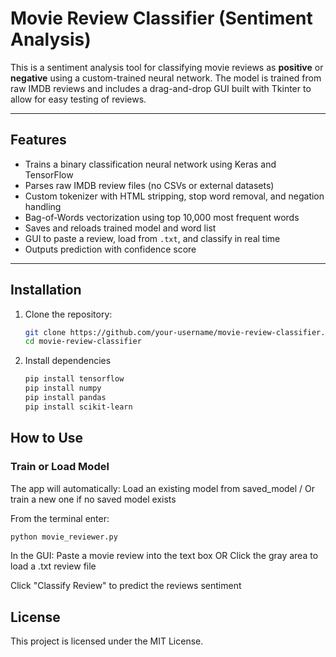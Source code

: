 # Movie Review Classifier (Sentiment Analysis)

This is a sentiment analysis tool for classifying movie reviews as **positive** or **negative** using a custom-trained neural network. The model is trained from raw IMDB reviews and includes a drag-and-drop GUI built with Tkinter to allow 
for easy testing of reviews.

---

## Features

- Trains a binary classification neural network using Keras and TensorFlow
- Parses raw IMDB review files (no CSVs or external datasets)
- Custom tokenizer with HTML stripping, stop word removal, and negation handling
- Bag-of-Words vectorization using top 10,000 most frequent words
- Saves and reloads trained model and word list
- GUI to paste a review, load from `.txt`, and classify in real time
- Outputs prediction with confidence score

---

##  Installation

1. Clone the repository:
   ```bash
   git clone https://github.com/your-username/movie-review-classifier.git
   cd movie-review-classifier
   ```
2. Install dependencies
   ```bash
   pip install tensorflow
   pip install numpy
   pip install pandas
   pip install scikit-learn
   ```
## How to Use
### Train or Load Model
The app will automatically:
Load an existing model from saved_model / Or train a new one if no saved model exists

From the terminal enter:
```bash
python movie_reviewer.py
```
In the GUI:
Paste a movie review into the text box OR Click the gray area to load a .txt review file

Click "Classify Review" to predict the reviews sentiment
## License
This project is licensed under the MIT License.
